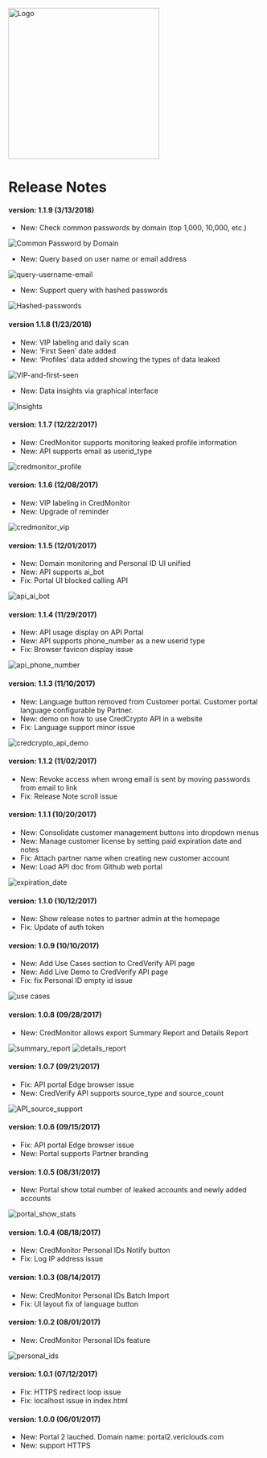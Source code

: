 <br>
<img src="https://www.vericlouds.com/wp-content/uploads/2017/10/logo-2.png" alt="Logo" style="width: 300px;">

# Release Notes

#### version: 1.1.9 (3/13/2018)

* New: Check common passwords by domain (top 1,000, 10,000, etc.)  

![Common Password by Domain](https://appbugs.github.io/img/common-passwords-by-domain.png "Check common passwords by domain")

* New: Query based on user name or email address

![query-username-email](https://appbugs.github.io/img/query-username-email.png "Query based on user name or email address")

*	New: Support query with hashed passwords

![Hashed-passwords](https://appbugs.github.io/img/Hashed-passwords.png "Support query with hashed passwords")

#### version 1.1.8 (1/23/2018)
* New: VIP labeling and daily scan  
* New: ‘First Seen’ date added  
* New: ‘Profiles’ data added showing the types of data leaked 

![VIP-and-first-seen](https://appbugs.github.io/img/VIP-and-first-seen.png "‘Profiles’ data added showing the types of data leaked")

* New: Data insights via graphical interface

![Insights](https://appbugs.github.io/img/Insights.png "Data insights via graphical interface")

#### version: 1.1.7 (12/22/2017)
* New: CredMonitor supports monitoring leaked profile information
* New: API supports email as userid_type

![credmonitor_profile](https://appbugs.github.io/img/feature_credmonitor_profile.png "In addition to leaked passwords, CredMonitor now supports monitoring leaked profile data such as full name, physical address, phone number, and others.")

#### version: 1.1.6 (12/08/2017)
* New: VIP labeling in CredMonitor
* New: Upgrade of reminder

![credmonitor_vip](https://appbugs.github.io/img/feature_credmonitor_vip.png "CredMonitor supports label key employees as VIP. VIP accounts will be monitored daily and admin will be notified immediately when leaked passwords are found for VIPs.")

#### version: 1.1.5 (12/01/2017)
* New: Domain monitoring and Personal ID UI unified
* New: API supports ai_bot
* Fix: Portal UI blocked calling API

![api_ai_bot](https://appbugs.github.io/img/feature_api_ai_bot.png "API supports AI bot which can intelligently find more leaked passwords for the same user. 6% additional leaked passwords can be found with this version of AI bot.")

#### version: 1.1.4 (11/29/2017)
* New: API usage display on API Portal
* New: API supports phone_number as a new userid type
* Fix: Browser favicon display issue

![api_phone_number](https://appbugs.github.io/img/feature_api_phonenumber.png "API supports query with phone number as user identity.")

#### version: 1.1.3 (11/10/2017)
* New: Language button removed from Customer portal. Customer portal language configurable by Partner.
* New: demo on how to use CredCrypto API in a website
* Fix: Language support minor issue

![credcrypto_api_demo](https://appbugs.github.io/img/demo_registration.png "Website Registration demo using VeriClouds CredCrypto API. All user data will be double encrypted and are uncrackable even if database is stolen.")

#### version: 1.1.2 (11/02/2017)
* New: Revoke access when wrong email is sent by moving passwords from email to link
* Fix: Release Note scroll issue

#### version: 1.1.1 (10/20/2017)
* New: Consolidate customer management buttons into dropdown menus
* New: Manage customer license by setting paid expiration date and notes
* Fix: Attach partner name when creating new customer account
* New: Load API doc from Github web portal

![expiration_date](https://appbugs.github.io/img/manage_paid_expiration_feature.png "Expiration date and notes feature. Only partner role admin can use the feature in Customer Management section.")

#### version: 1.1.0 (10/12/2017)
* New: Show release notes to partner admin at the homepage
* Fix: Update of auth token

#### version: 1.0.9 (10/10/2017)
* New: Add Use Cases section to CredVerify API page
* New: Add Live Demo to CredVerify API page
* Fix: fix Personal ID empty id issue

![use cases](https://appbugs.github.io/img/feature_usecases.png "Use Cases feature. You can see it after clicking CredVerify API in front page. Click on Live Demo button to try a live demo of web login with CredVerify enabled.")

#### version: 1.0.8 (09/28/2017)
* New: CredMonitor allows export Summary Report and Details Report

![summary_report](https://appbugs.github.io/img/summary_report_feature.png "Summary Report feature. Partner role admin can use this feature in Customer Management to export a summary report for a given Customer.")
![details_report](https://appbugs.github.io/img/details_report_feature.png "Details Report feature. Partner role admin can use this feature in Customer Management to export a details report for a given Customer.")

#### version: 1.0.7 (09/21/2017)
* Fix: API portal Edge browser issue
* New: CredVerify API supports source_type and source_count

![API_source_support](https://appbugs.github.io/img/API_source_type_count_feature.png "API source_type and source_count support. Customer can load source types and source counts for a given userid from the API. For more details, read the API Docs")

#### version: 1.0.6 (09/15/2017)
* Fix: API portal Edge browser issue
* New: Portal supports Partner branding

#### version: 1.0.5 (08/31/2017)
* New: Portal show total number of leaked accounts and newly added accounts

![portal_show_stats](https://appbugs.github.io/img/portal_show_stats_feature.png "Portal shows the total number of leaked accounts and newly added accounts in front page")

#### version: 1.0.4 (08/18/2017)
* New: CredMonitor Personal IDs Notify button
* Fix: Log IP address issue

#### version: 1.0.3 (08/14/2017)
* New: CredMonitor Personal IDs Batch Import
* Fix: UI layout fix of language button

#### version: 1.0.2 (08/01/2017)
* New: CredMonitor Personal IDs feature

![personal_ids](https://appbugs.github.io/img/personal_ids_feature.png "Personal IDs feature in CredMonitor. A Customer can use this feature to help its employees monitor leaked passwords based on personal email addresses.")

#### version: 1.0.1 (07/12/2017)
* Fix: HTTPS redirect loop issue
* Fix: localhost issue in index.html

#### version: 1.0.0 (06/01/2017)
* New: Portal 2 lauched. Domain name: portal2.vericlouds.com
* New: support HTTPS
